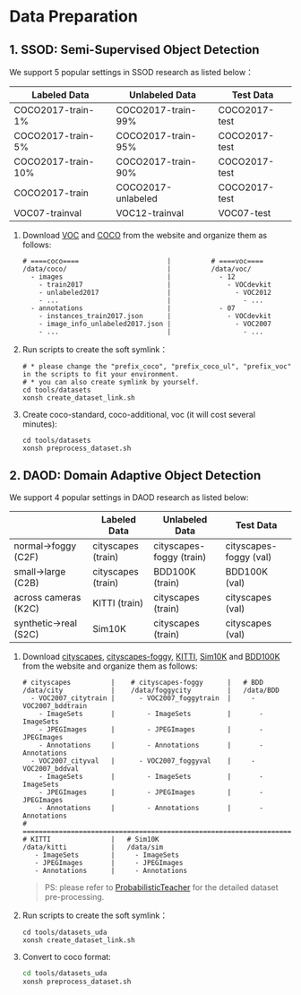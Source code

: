 # Data Preparation

## 1. SSOD: Semi-Supervised Object Detection

We support 5 popular settings in SSOD research as listed below：

| Labeled Data       | Unlabeled Data     | Test Data     |
| ------------------ | ------------------ | ------------- |
| COCO2017-train-1%  | COCO2017-train-99% | COCO2017-test |
| COCO2017-train-5%  | COCO2017-train-95% | COCO2017-test |
| COCO2017-train-10% | COCO2017-train-90% | COCO2017-test |
| COCO2017-train     | COCO2017-unlabeled | COCO2017-test |
| VOC07-trainval     | VOC12-trainval     | VOC07-test    |

1. Download [VOC](http://host.robots.ox.ac.uk/pascal/VOC/) and [COCO](https://cocodataset.org/#home) from the website and organize them as follows:

   ```shell
   # ====coco====                      |          # ====voc====
   /data/coco/                         |          /data/voc/
     - images                          |            - 12
       - train2017                     |     		  - VOCdevkit
       - unlabeled2017                 |                - VOC2012
   	   - ...                           |                  - ...      
     - annotations                     |            - 07
   	   - instances_train2017.json      |              - VOCdevkit
   	   - image_info_unlabeled2017.json |                - VOC2007
   	   - ...						   |                  - ...						
   ```

2. Run scripts to  create the soft symlink：

   ```shell
   # * please change the "prefix_coco", "prefix_coco_ul", "prefix_voc" in the scripts to fit your environment.
   # * you can also create symlink by yourself.
   cd tools/datasets
   xonsh create_dataset_link.sh
   ```

3. Create coco-standard, coco-additional, voc (it will cost several minutes):

   ```shell
   cd tools/datasets
   xonsh preprocess_dataset.sh
   ```

## 2. DAOD: Domain Adaptive Object Detection

We support 4 popular settings in DAOD research as listed below:

|                          | Labeled Data       | Unlabeled Data           | Test Data              |
| ------------------------ | ------------------ | ------------------------ | ---------------------- |
| normal$\to$foggy (C2F)   | cityscapes (train) | cityscapes-foggy (train) | cityscapes-foggy (val) |
| small$\to$large (C2B)    | cityscapes (train) | BDD100K (train)          | BDD100K (val)          |
| across cameras (K2C)     | KITTI (train)      | cityscapes (train)       | cityscapes (val)       |
| synthetic$\to$real (S2C) | Sim10K             | cityscapes (train)       | cityscapes (val)       |

1. Download [cityscapes](https://cityscapes-dataset.com), [cityscapes-foggy](https://cityscapes-dataset.com), [KITTI](http://www.cvlibs.net/datasets/kitti/eval_object.php?obj_benchmark=2d), [Sim10K](https://fcav.engin.umich.edu/projects/driving-in-the-matrix) and [BDD100K](https://bdd-data.berkeley.edu) from the website and organize them as follows:

   ```shell
   # cityscapes          |    # cityscapes-foggy      |   # BDD
   /data/city            |    /data/foggycity         |   /data/BDD
     - VOC2007_citytrain |      - VOC2007_foggytrain  |     - VOC2007_bddtrain
       - ImageSets       |        - ImageSets         |       - ImageSets
       - JPEGImages      |        - JPEGImages        |       - JPEGImages
       - Annotations     |        - Annotations       |       - Annotations 
     - VOC2007_cityval   |      - VOC2007_foggyval    |     - VOC2007_bddval 
       - ImageSets       |        - ImageSets         |       - ImageSets
       - JPEGImages      |        - JPEGImages        |       - JPEGImages
       - Annotations     |        - Annotations       |       - Annotations 
   # =========================================================================
   # KITTI               |   # Sim10K
   /data/kitti           |   /data/sim
      - ImageSets        |     - ImageSets
      - JPEGImages       |     - JPEGImages
      - Annotations      |     - Annotations
   ```

   > PS: please refer to [ProbabilisticTeacher](https://github.com/HIK-LAB/ProbabilisticTeacher) for the detailed dataset pre-processing.

2. Run scripts to  create the soft symlink：

   ```shell
   cd tools/datasets_uda
   xonsh create_dataset_link.sh
   ```

3. Convert to coco format:

   ```bash
   cd tools/datasets_uda
   xonsh preprocess_dataset.sh
   ```

